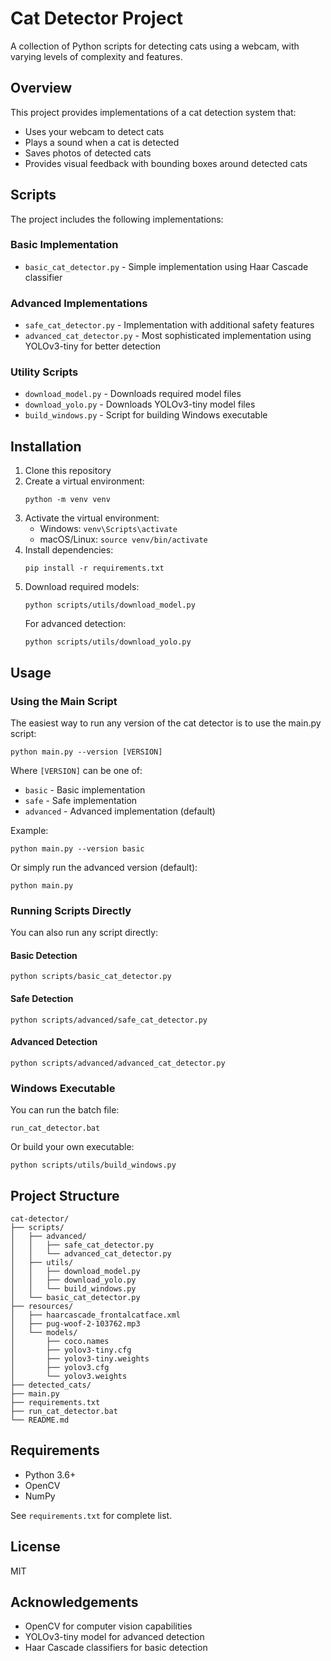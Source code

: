 # Cat Detector Project

A collection of Python scripts for detecting cats using a webcam, with varying levels of complexity and features.

## Overview

This project provides implementations of a cat detection system that:
- Uses your webcam to detect cats
- Plays a sound when a cat is detected
- Saves photos of detected cats
- Provides visual feedback with bounding boxes around detected cats

## Scripts

The project includes the following implementations:

### Basic Implementation
- `basic_cat_detector.py` - Simple implementation using Haar Cascade classifier

### Advanced Implementations
- `safe_cat_detector.py` - Implementation with additional safety features
- `advanced_cat_detector.py` - Most sophisticated implementation using YOLOv3-tiny for better detection

### Utility Scripts
- `download_model.py` - Downloads required model files
- `download_yolo.py` - Downloads YOLOv3-tiny model files
- `build_windows.py` - Script for building Windows executable

## Installation

1. Clone this repository
2. Create a virtual environment:
   ```
   python -m venv venv
   ```
3. Activate the virtual environment:
   - Windows: `venv\Scripts\activate`
   - macOS/Linux: `source venv/bin/activate`
4. Install dependencies:
   ```
   pip install -r requirements.txt
   ```
5. Download required models:
   ```
   python scripts/utils/download_model.py
   ```
   For advanced detection:
   ```
   python scripts/utils/download_yolo.py
   ```

## Usage

### Using the Main Script

The easiest way to run any version of the cat detector is to use the main.py script:

```
python main.py --version [VERSION]
```

Where `[VERSION]` can be one of:
- `basic` - Basic implementation
- `safe` - Safe implementation
- `advanced` - Advanced implementation (default)

Example:
```
python main.py --version basic
```

Or simply run the advanced version (default):
```
python main.py
```

### Running Scripts Directly

You can also run any script directly:

#### Basic Detection
```
python scripts/basic_cat_detector.py
```

#### Safe Detection
```
python scripts/advanced/safe_cat_detector.py
```

#### Advanced Detection
```
python scripts/advanced/advanced_cat_detector.py
```

### Windows Executable
You can run the batch file:
```
run_cat_detector.bat
```

Or build your own executable:
```
python scripts/utils/build_windows.py
```

## Project Structure

```
cat-detector/
├── scripts/
│   ├── advanced/
│   │   ├── safe_cat_detector.py
│   │   └── advanced_cat_detector.py
│   ├── utils/
│   │   ├── download_model.py
│   │   ├── download_yolo.py
│   │   └── build_windows.py
│   └── basic_cat_detector.py
├── resources/
│   ├── haarcascade_frontalcatface.xml
│   ├── pug-woof-2-103762.mp3
│   └── models/
│       ├── coco.names
│       ├── yolov3-tiny.cfg
│       ├── yolov3-tiny.weights
│       ├── yolov3.cfg
│       └── yolov3.weights
├── detected_cats/
├── main.py
├── requirements.txt
├── run_cat_detector.bat
└── README.md
```

## Requirements

- Python 3.6+
- OpenCV
- NumPy

See `requirements.txt` for complete list.

## License

MIT

## Acknowledgements

- OpenCV for computer vision capabilities
- YOLOv3-tiny model for advanced detection
- Haar Cascade classifiers for basic detection 